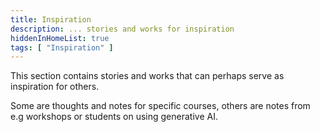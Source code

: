 ```yaml
---
title: Inspiration
description: ... stories and works for inspiration
hiddenInHomeList: true
tags: [ "Inspiration" ]
---
```


This section contains stories and works that can perhaps serve as inspiration for others.

Some are thoughts and notes for specific courses, others are notes from e.g workshops
or students on using generative AI.
